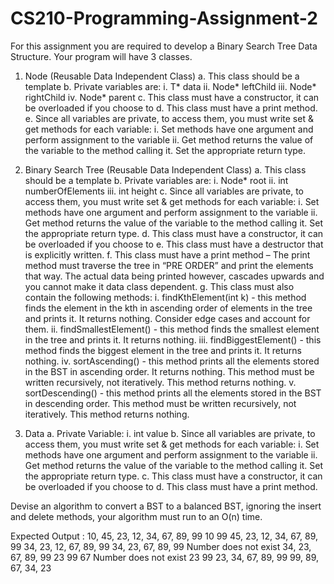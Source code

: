 # CS210-Programming-Assignment-2

For this assignment you are required to develop a Binary Search Tree Data Structure.
Your program will have 3 classes.

1. Node (Reusable Data Independent Class)
   a. This class should be a template
   b. Private variables are:
   i. T* data
   ii. Node<T>* leftChild
   iii. Node<T>* rightChild
   iv. Node<T>* parent
   c. This class must have a constructor, it can be overloaded if you choose to
   d. This class must have a print method.
   e. Since all variables are private, to access them, you must write set & get
   methods for each variable:
   i. Set methods have one argument and perform assignment to the
   variable
   ii. Get method returns the value of the variable to the method calling it.
   Set the appropriate return type.

2. Binary Search Tree (Reusable Data Independent Class)
   a. This class should be a template
   b. Private variables are:
   i. Node<T>* root
   ii. int numberOfElements
   iii. int height
   c. Since all variables are private, to access them, you must write set & get
   methods for each variable:
   i. Set methods have one argument and perform assignment to the
   variable
   ii. Get method returns the value of the variable to the method calling it.
   Set the appropriate return type.
   d. This class must have a constructor, it can be overloaded if you choose to
   e. This class must have a destructor that is explicitly written.
   f. This class must have a print method – The print method must traverse the tree
   in “PRE ORDER” and print the elements that way. The actual data being printed
   however, cascades upwards and you cannot make it data class dependent.
   g. This class must also contain the following methods:
   i. findKthElement(int k) - this method finds the element in the kth in
   ascending order of elements in the tree and prints it. It returns nothing.
   Consider edge cases and account for them.
   ii. findSmallestElement() - this method finds the smallest element in the
   tree and prints it. It returns nothing.
   iii. findBiggestElement() - this method finds the biggest element in the tree
   and prints it. It returns nothing.
   iv. sortAscending() - this method prints all the elements stored in the BST
   in ascending order. It returns nothing.
   This method must be written recursively, not iteratively.
   This method returns nothing.
   v. sortDescending() - this method prints all the elements stored in the BST
   in descending order.
   This method must be written recursively, not iteratively.
   This method returns nothing.

3. Data
   a. Private Variable:
   i. int value
   b. Since all variables are private, to access them, you must write set & get
   methods for each variable:
   i. Set methods have one argument and perform assignment to the
   variable
   ii. Get method returns the value of the variable to the method calling it.
   Set the appropriate return type.
   c. This class must have a constructor, it can be overloaded if you choose to
   d. This class must have a print method.

Devise an algorithm to convert a BST to a balanced BST, ignoring the insert and delete
methods, your algorithm must run to an O(n) time.

Expected Output :
10, 45, 23, 12, 34, 67, 89, 99
10
99
45, 23, 12, 34, 67, 89, 99
34, 23, 12, 67, 89, 99
34, 23, 67, 89, 99
Number does not exist
34, 23, 67, 89, 99
23
99
67
Number does not exist
23
99
23, 34, 67, 89, 99
99, 89, 67, 34, 23